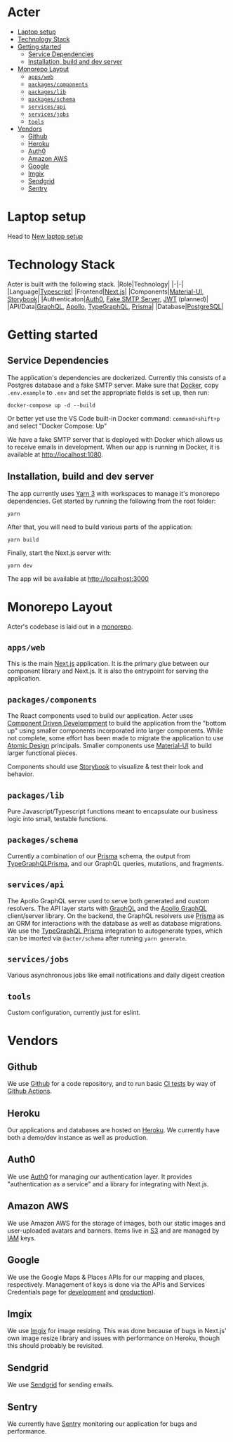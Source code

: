 # Acter <!-- omit in toc -->

- [Laptop setup](#laptop-setup)
- [Technology Stack](#technology-stack)
- [Getting started](#getting-started)
  - [Service Dependencies](#service-dependencies)
  - [Installation, build and dev server](#installation-build-and-dev-server)
- [Monorepo Layout](#monorepo-layout)
  - [`apps/web`](#appsweb)
  - [`packages/components`](#packagescomponents)
  - [`packages/lib`](#packageslib)
  - [`packages/schema`](#packagesschema)
  - [`services/api`](#servicesapi)
  - [`services/jobs`](#servicesjobs)
  - [`tools`](#tools)
- [Vendors](#vendors)
  - [Github](#github)
  - [Heroku](#heroku)
  - [Auth0](#auth0)
  - [Amazon AWS](#amazon-aws)
  - [Google](#google)
  - [Imgix](#imgix)
  - [Sendgrid](#sendgrid)
  - [Sentry](#sentry)

# Laptop setup

Head to [New laptop setup](./docs/new-laptop-setup.md)

# Technology Stack

Acter is built with the following stack.
|Role|Technology|
|-|-|
|Language|[Typescript]()|
|Frontend|[Next.js](https://nextjs.org)|
|Components|[Material-UI](https://material-ui.com/), [Storybook](https://storybook.js.org/)|
|Authenticaton|[Auth0](https://auth0.com), [Fake SMTP Server](https://github.com/ReachFive/fake-smtp-server), [JWT](https://jwt.io/) (planned)|
|API/Data|[GraphQL](https://graphql.org/), [Apollo](https://www.apollographql.com/), [TypeGraphQL](https://typegraphql.com/), [Prisma](https://www.prisma.io/)|
|Database|[PostgreSQL](https://www.postgresql.org/)|

# Getting started

## Service Dependencies

The application's dependencies are dockerized. Currently this consists of a Postgres database and a fake SMTP server. Make sure that [Docker](http://docker.com), copy `.env.example` to `.env` and set the appropriate fields is set up, then run:

```
docker-compose up -d --build
```

Or better yet use the VS Code built-in Docker command: `command+shift+p` and select "Docker Compose: Up"

We have a fake SMTP server that is deployed with Docker which allows us to receive emails in development. When our app is running in Docker, it is available at [http://localhost:1080](http://localhost:1080).

## Installation, build and dev server

The app currently uses [Yarn 3](https://yarnpkg.com) with workspaces to manage it's monorepo dependencies. Get started by running the following from the root folder: 

```
yarn
```

After that, you will need to build various parts of the application:
```
yarn build
```

Finally, start the Next.js server with:

```
yarn dev
```

The app will be available at [http://localhost:3000](http://localhost:3000)
# Monorepo Layout

Acter's codebase is laid out in a [monorepo](https://en.wikipedia.org/wiki/Monorepo).

## `apps/web`

This is the main [Next.js](https://nextjs.org) application. It is the primary glue between our component library and Next.js. It is also the entrypoint for serving the application.

## `packages/components`

The React components used to build our application. Acter uses [Component Driven Develompment](https://www.componentdriven.org/) to build the application from the "bottom up" using smaller components incorporated into larger components. While not complete, some effort has been made to migrate the application to use [Atomic Design](https://bradfrost.com/blog/post/atomic-web-design/) principals. Smaller components use [Material-UI](https://material-ui.com/) to build larger functional pieces. 

Components should use [Storybook](https://storybook.js.org/) to visualize & test their look and behavior.

## `packages/lib`

Pure Javascript/Typescript functions meant to encapsulate our business logic into small, testable functions.

## `packages/schema`

Currently a combination of our [Prisma](https://www.prisma.io/) schema, the output from [TypeGraphQLPrisma](https://prisma.typegraphql.com), and our GraphQL queries, mutations, and fragments.

## `services/api`

The Apollo GraphQL server used to serve both generated and custom resolvers. The API layer starts with [GraphQL](https://graphql.org/) and the [Apollo GraphQL](https://www.apollographql.com/) client/server library. On the backend, the GraphQL resolvers use [Prisma](https://www.prisma.io/) as an ORM for interactions with the database as well as database migrations. We use the [TypeGraphQL Prisma](https://typegraphql.com/docs/prisma.html) integration to autogenerate types, which can be imorted via `@acter/schema` after running `yarn generate`.

## `services/jobs`

Various asynchronous jobs like email notifications and daily digest creation

## `tools`

Custom configuration, currently just for eslint.

# Vendors

## Github

We use [Github](https://github.com) for a code repository, and to run basic [CI tests](https://en.wikipedia.org/wiki/Continuous_integration) by way of [Github Actions](https://docs.github.com/en/actions).

## Heroku

Our applications and databases are hosted on [Heroku](https://dashboard.heroku.com/pipelines/f814f074-77e1-4719-87d9-318e61daec15). We currently have both a demo/dev instance as well as production.

## Auth0

We use [Auth0](https://auth0.com/) for managing our authentication layer. It provides "authentication as a service" and a library for integrating with Next.js.

## Amazon AWS

We use Amazon AWS for the storage of images, both our static images and user-uploaded avatars and banners. Items live in [S3](https://s3.console.aws.amazon.com/s3/buckets) and are managed by [IAM](https://aws.amazon.com/iamv2) keys.

## Google 

We use the Google Maps & Places APIs for our mapping and places, respectively. Management of keys is done via the APIs and Services Credentials page for [development](https://console.cloud.google.com/apis/credentials?authuser=1&project=acter-dev) and [production](https://console.cloud.google.com/apis/credentials?authuser=1&project=acter-315721)).

## Imgix

We use [Imgix](https://dashboard.imgix.com) for image resizing. This was done because of bugs in Next.js' own image resize library and issues with performance on Heroku, though this should probably be revisited.

## Sendgrid

We use [Sendgrid](https://sendgrid.com) for sending emails.

## Sentry

We currently have [Sentry](https://sentry.io/organizations/acter/issues/) monitoring our application for bugs and performance.
